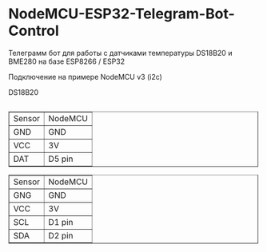 # NodeMCU-ESP32-Telegram-Bot-Control
Телеграмм бот для работы с датчиками температуры DS18B20 и BME280 на базе ESP8266 / ESP32

Подключение на примере NodeMCU v3 (i2c)

DS18B20
<table align="left" border="1" cellpadding="1" cellspacing="1" style="width:500px">
	<tbody>
		<tr>
			<td>Sensor</td>
			<td>NodeMCU</td>
		</tr>
		<tr>
			<td>GND</td>
			<td>GND</td>
		</tr>
		<tr>
			<td>VCC</td>
			<td>3V</td>
		</tr>
		<tr>
			<td>DAT</td>
			<td>D5 pin</td>
		</tr>
	</tbody>
</table>
<table border="1" cellpadding="1" cellspacing="1" style="width:500px">
	<tbody>
		<tr>
			<td>Sensor</td>
			<td>NodeMCU</td>
		</tr>
		<tr>
			<td>GNG</td>
			<td>GND</td>
		</tr>
		<tr>
			<td>VCC</td>
			<td>3V</td>
		</tr>
		<tr>
			<td>SCL</td>
			<td>D1 pin</td>
		</tr>
		<tr>
			<td>SDA</td>
			<td>D2 pin</td>
		</tr>
	</tbody>
</table>
